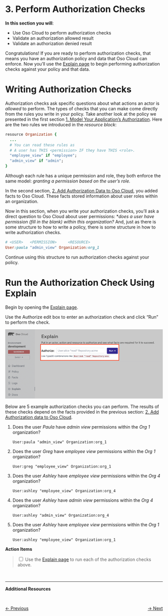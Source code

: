 # 3. Perform Authorization Checks

**In this section you will**:

- Use Oso Cloud to perform authorization checks
- Validate an authorization allowed result
- Validate an authorization denied result

Congratulations! If you are ready to perform authorization checks, that means you have an authorization policy and data that Oso Cloud can enforce. Now you’ll use the [Explain page](https://ui.osohq.com/explain/) to begin performing authorization checks against your policy and that data.

# Writing Authorization Checks

Authorization checks ask specific questions about what actions an actor is *allowed* to perform. The types of checks that you can make come directly from the rules you write in your policy.
Take another look at the policy we presented in the first section [1. Model Your Application’s Authorization](./1-model-your-app-authz.md). Here are the two rules we introduced in the *resource block*:

```ruby
resource Organization {
  ...
  # You can read these rules as
  # A user has THIS <permission> IF they have THIS <role>.
  "employee_view" if "employee";
  "admin_view" if "admin";
}
```

Although each rule has a unique permission and role, they both enforce the same model: *granting a permission based on the user’s role.*

In the second section, [2. Add Authorization Data to Oso Cloud](./2-add-authz-data.md), you added facts to Oso Cloud. These facts stored information about user roles within an organization.

Now in this section, when you write your authorization checks, you’ll ask a direct question to Oso Cloud about user permissions: **does a user have permission (fill in the blank) within this organization?* And, just as there is some structure to how to write a policy, there is some structure in how to write authorization checks.

```ruby
# <USER>   <PERMISSION>     <RESOURCE>
User:paula "admin_view" Organization:org_1
```

Continue using this structure to run authorization checks against your policy.

# Run the Authorization Check Using Explain

Begin by opening the [Explain page](https://ui.osohq.com/explain/).

Use the Authorize edit box to enter an authorization check and click “Run” to perform the check.

![authorize-with-explain.png](./images/authorize-with-explain.png)

Below are 5 example authorization checks you can perform. The results of these checks depend on the facts provided in the previous section: [2. Add Authorization data to Oso Cloud](https://www.notion.so/d56f271cf08a4dc9912a69d174875328).

1. Does the user *Paula* have *admin view* permissions within the *Org 1* organization?

    ```
    User:paula "admin_view" Organization:org_1
    ```


1. Does the user *Greg* have *employee view* permissions within the *Org 1* organization?
    ```
    User:greg "employee_view" Organization:org_1
    ```

1. Does the user *Ashley* have *employee view* permissions within the *Org 4* organization?
    ```
    User:ashley "employee_view" Organization:org_4
    ```

1. Does the user *Ashley* have *admin view* permissions within the *Org 4* organization?
    ```
    User:ashley "admin_view" Organization:org_4
    ```

1. Does the user *Ashley* have *employee view* permissions within the *Org 1* organization?
    ```
    User:ashley "employee_view" Organization:org_1
    ```

**Action Items**
> <div>
>   <input type="checkbox" name="ai_0">
>   <label for="ai_0">Use the <a href="https://ui.osohq.com/explain/">Explain page</a> to run each of the authorization checks above.</label>
> </div>
</br>

---

**Additional Resources**

</br>
<p style="text-align:left;">
    <a href="2-add-authz-data.md">← Previous</a>
    <span style="float:right;">
        <a href="4-monitor-and-debug-authz.md">→ Next</a>
    </span>
</p>